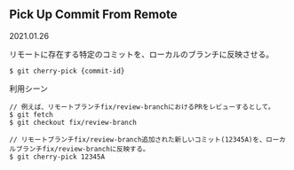 ## Pick Up Commit From Remote
2021.01.26

リモートに存在する特定のコミットを、ローカルのブランチに反映させる。
```
$ git cherry-pick {commit-id}
```

利用シーン
```
// 例えば、リモートブランチfix/review-branchにおけるPRをレビューするとして。
$ git fetch
$ git checkout fix/review-branch

// リモートブランチfix/review-branch追加された新しいコミット(12345A)を、ローカルブランチfix/review-branchに反映する。
$ git cherry-pick 12345A
```